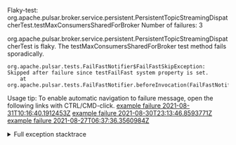         
Flaky-test: org.apache.pulsar.broker.service.persistent.PersistentTopicStreamingDispatcherTest.testMaxConsumersSharedForBroker
Number of failures: 3

org.apache.pulsar.broker.service.persistent.PersistentTopicStreamingDispatcherTest is flaky. The testMaxConsumersSharedForBroker test method fails sporadically.

```
org.apache.pulsar.tests.FailFastNotifier$FailFastSkipException: Skipped after failure since testFailFast system property is set.
	at org.apache.pulsar.tests.FailFastNotifier.beforeInvocation(FailFastNotifier.java:88)

```

Usage tip: To enable automatic navigation to failure message, open the following links with CTRL/CMD-click.
[example failure 2021-08-31T10:16:40.1912453Z](https://github.com/apache/pulsar/runs/3471501156?check_suite_focus=true#step:10:1769)
[example failure 2021-08-30T23:13:46.8593771Z](https://github.com/apache/pulsar/runs/3467152431?check_suite_focus=true#step:9:1043)
[example failure 2021-08-27T06:37:36.3560984Z](https://github.com/apache/pulsar/runs/3440411059?check_suite_focus=true#step:9:2965)


<details>
<summary>Full exception stacktrace</summary>
<code><pre>
org.apache.pulsar.tests.FailFastNotifier$FailFastSkipException: Skipped after failure since testFailFast system property is set.
	at org.apache.pulsar.tests.FailFastNotifier.beforeInvocation(FailFastNotifier.java:88)

</pre></code>
</details>

